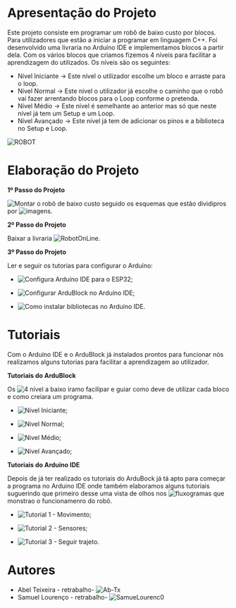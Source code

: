 # Apresentação do Projeto 
Este projeto consiste em programar um robô de baixo custo por blocos. Para utilizadores que estão a iniciar a programar em linguagem C++.
Foi desenvolvido uma livraria no Arduíno IDE e implementamos blocos a partir dela. Com os vários blocos que criamos fizemos 4 níveis para facilitar a aprendizagem do utilizados. Os níveis são os seguintes:
 - Nível Iniciante -> Este nível o utilizador escolhe um bloco e arraste para o loop.
 - Nível Normal -> Este nível o utilizador já escolhe o caminho que o robô vai fazer arrentando blocos para o Loop conforme o pretenda.
 - Nível Médio -> Este nível é semelhante ao anterior mas só que neste nível já tem um Setup e um Loop.
 - Nível Avançado -> Este nível já tem de adicionar os pinos e a biblioteca no Setup e Loop.
    
![ROBOT](https://user-images.githubusercontent.com/61513539/82364254-f0e14d80-9a06-11ea-9d6f-fb408e07dd22.jpg)


# Elaboração do Projeto
**1º Passo do Projeto**

![Montar o robô](https://github.com/SamueLourenc0/Ardublock/tree/master/00%20_GUIA%20DE%20MONTAGEM) de baixo custo seguido os esquemas que estão dividipros por ![imagens.](https://github.com/SamueLourenc0/Ardublock/tree/master/00%20_GUIA%20DE%20MONTAGEM/Guia%20de%20montagem)

**2º Passo do Projeto** 
 
Baixar a livraria  ![RobotOnLine.](https://github.com/SamueLourenc0/Ardublock/tree/master/00%20_GUIA%20DE%20MONTAGEM/Guia%20de%20montagem)

**3º Passo do Projeto**

Ler e seguir os tutorias para configurar o Arduíno:
 - ![Configura Arduíno IDE para o ESP32;](https://github.com/SamueLourenc0/Ardublock/tree/master/02_TUTORIALS/1.Configura_Arduino_IDE_para_o_ESP32)

 - ![Configurar ArduBlock no Arduíno IDE;](https://github.com/SamueLourenc0/Ardublock/tree/master/02_TUTORIALS/2.Configurar_ArduBlock_no_Arduino)

 - ![Como instalar bibliotecas no Arduíno IDE.](https://github.com/SamueLourenc0/Ardublock/tree/master/02_TUTORIALS/3.Como%20instalar%20bibliotecas%20no%20Arduino%20IDE%20-%20Tutorial)

# Tutoriais 

Com o Arduíno IDE e o ArduBlock já instalados prontos para funcionar nós realizamos alguns tutorias para facilitar a aprendizagem ao utilizador.

**Tutoriais do ArduBlock**

Os ![4 nível](https://github.com/SamueLourenc0/Ardublock/tree/master/02_TUTORIALS/4.Tuturiais%20para%20o%20ArduBlock) a baixo iramo facilipar e guiar como deve de utilizar cada bloco e como creiara um programa.

- ![Nivel Iniciante;](https://github.com/SamueLourenc0/Ardublock/tree/master/02_TUTORIALS/4.Tuturiais%20para%20o%20ArduBlock/Tutorial%201%20-%20Nivel%20iniciante)

- ![Nivel Normal;](https://github.com/SamueLourenc0/Ardublock/tree/master/02_TUTORIALS/4.Tuturiais%20para%20o%20ArduBlock/Tutorial%202%20-%20N%C3%ADvel%20Normal)

- ![Nivel Médio;](https://github.com/SamueLourenc0/Ardublock/tree/master/02_TUTORIALS/4.Tuturiais%20para%20o%20ArduBlock/Tutorial%203%20-%20N%C3%ADvel%20M%C3%A9dio)

- ![Nivel Avançado;](https://github.com/SamueLourenc0/Ardublock/tree/master/02_TUTORIALS/4.Tuturiais%20para%20o%20ArduBlock/Tutorial%204%20-%20N%C3%ADvel%20Avan%C3%A7ado)

**Tutoriais do Arduino IDE**

Depois de já ter realizado os tutoriais do ArduBock já tá apto para começar a programa no Arduino IDE onde também elaboramos alguns tutoriais suguerindo que primeiro desse uma vista de olhos nos ![fluxogramas](https://github.com/SamueLourenc0/Ardublock/tree/master/02_TUTORIALS/5.Tutoriais%20para%20Arduino%20IDE/Recursos%20usados%20para%20elabora%C3%A7%C3%A3o%20dos%20tutoriais) que monstrao o funcionamenro do robô. 

- ![Tutorial 1 - Movimento;](https://github.com/SamueLourenc0/Ardublock/tree/master/02_TUTORIALS/5.Tutoriais%20para%20Arduino%20IDE/Tutorial%201%20-%20Movimento)

- ![Tutorial 2 - Sensores;](https://github.com/SamueLourenc0/Ardublock/tree/master/02_TUTORIALS/5.Tutoriais%20para%20Arduino%20IDE/Tutorial%202%20-%20Sensores)

- ![Tutorial 3 - Seguir trajeto.](https://github.com/SamueLourenc0/Ardublock/tree/master/02_TUTORIALS/5.Tutoriais%20para%20Arduino%20IDE/Tutorial%203%20-%20Seguir%20trajeto)

# Autores
 
 - Abel Teixeira   - retrabalho- ![Ab-Tx](https://github.com/Ab-Tx)
 - Samuel Lourenço - retrabalho- ![SamueLourenc0](https://github.com/SamueLourenc0)
